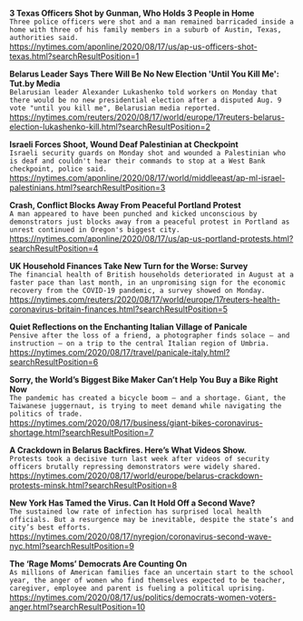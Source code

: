 **3 Texas Officers Shot by Gunman, Who Holds 3 People in Home**\
`Three police officers were shot and a man remained barricaded inside a home with three of his family members in a suburb of Austin, Texas, authorities said.`\
https://nytimes.com/aponline/2020/08/17/us/ap-us-officers-shot-texas.html?searchResultPosition=1

**Belarus Leader Says There Will Be No New Election 'Until You Kill Me': Tut.by Media**\
`Belarusian leader Alexander Lukashenko told workers on Monday that there would be no new presidential election after a disputed Aug. 9 vote "until you kill me", Belarusian media reported. `\
https://nytimes.com/reuters/2020/08/17/world/europe/17reuters-belarus-election-lukashenko-kill.html?searchResultPosition=2

**Israeli Forces Shoot, Wound Deaf Palestinian at Checkpoint**\
`Israeli security guards on Monday shot and wounded a Palestinian who is deaf and couldn't hear their commands to stop at a West Bank checkpoint, police said.`\
https://nytimes.com/aponline/2020/08/17/world/middleeast/ap-ml-israel-palestinians.html?searchResultPosition=3

**Crash, Conflict Blocks Away From Peaceful Portland Protest**\
`A man appeared to have been punched and kicked unconscious by demonstrators just blocks away from a peaceful protest in Portland as unrest continued in Oregon's biggest city.`\
https://nytimes.com/aponline/2020/08/17/us/ap-us-portland-protests.html?searchResultPosition=4

**UK Household Finances Take New Turn for the Worse: Survey**\
`The financial health of British households deteriorated in August at a faster pace than last month, in an unpromising sign for the economic recovery from the COVID-19 pandemic, a survey showed on Monday.`\
https://nytimes.com/reuters/2020/08/17/world/europe/17reuters-health-coronavirus-britain-finances.html?searchResultPosition=5

**Quiet Reflections on the Enchanting Italian Village of Panicale**\
`Pensive after the loss of a friend, a photographer finds solace — and instruction — on a trip to the central Italian region of Umbria.`\
https://nytimes.com/2020/08/17/travel/panicale-italy.html?searchResultPosition=6

**Sorry, the World’s Biggest Bike Maker Can’t Help You Buy a Bike Right Now**\
`The pandemic has created a bicycle boom — and a shortage. Giant, the Taiwanese juggernaut, is trying to meet demand while navigating the politics of trade.`\
https://nytimes.com/2020/08/17/business/giant-bikes-coronavirus-shortage.html?searchResultPosition=7

**A Crackdown in Belarus Backfires. Here’s What Videos Show.**\
`Protests took a decisive turn last week after videos of security officers brutally repressing demonstrators were widely shared.`\
https://nytimes.com/2020/08/17/world/europe/belarus-crackdown-protests-minsk.html?searchResultPosition=8

**New York Has Tamed the Virus. Can It Hold Off a Second Wave?**\
`The sustained low rate of infection has surprised local health officials. But a resurgence may be inevitable, despite the state’s and city’s best efforts.`\
https://nytimes.com/2020/08/17/nyregion/coronavirus-second-wave-nyc.html?searchResultPosition=9

**The ‘Rage Moms’ Democrats Are Counting On**\
`As millions of American families face an uncertain start to the school year, the anger of women who find themselves expected to be teacher, caregiver, employee and parent is fueling a political uprising.`\
https://nytimes.com/2020/08/17/us/politics/democrats-women-voters-anger.html?searchResultPosition=10

